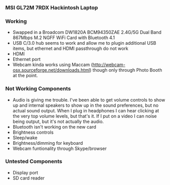###  MSI GL72M 7RDX Hackintosh Laptop

### Working 

- Swapped in a Broadcom DW1820A BCM94350ZAE 2.4G/5G Dual Band 867Mbps M.2 NGFF WiFi Card with Bluetooth 4.1  
- USB C/3.0 hub seems to work and allow me to plugin additional USB items, but ethernet and HDMI passthrough do not work
- HDMI
- Ethernet port
- Webcam kinda works using Maccam (http://webcam-osx.sourceforge.net/downloads.html) though only through Photo Booth at the point. 

### Not Working Components

- Audio is giving me trouble. I've been able to get volume controls to show up and internal speakers to show up in the sound preferences, but no actual sound output. When I plug in headphones I can hear clicking at the very top volume levels, but that's it. If I put on a video I can noise being output, but it's not actually the audio.
- Bluetooth isn't working on the new card
- Brightness controls
- Sleep/wake
- Brightness/dimming for keyboard
- Webcam funtionality through Skype/browser

### Untested Components
- Display port
- SD card reader
